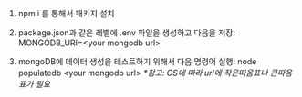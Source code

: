 1. npm i 를 통해서 패키지 설치

2. package.json과 같은 레벨에 .env 파일을 생성하고 다음을 저장: MONGODB_URI=\<your mongodb url\>

3. mongoDB에 데이터 생성을 테스트하기 위해서 다음 명령어 실행: node populatedb \<your mongodb url\> _\*참고: OS에 따라 url에 작은따옴표나 큰따옴표가 필요_
